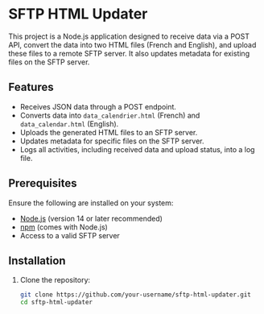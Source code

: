 # SFTP HTML Updater

This project is a Node.js application designed to receive data via a POST API, convert the data into two HTML files (French and English), and upload these files to a remote SFTP server. It also updates metadata for existing files on the SFTP server.

## Features

- Receives JSON data through a POST endpoint.
- Converts data into `data_calendrier.html` (French) and `data_calendar.html` (English).
- Uploads the generated HTML files to an SFTP server.
- Updates metadata for specific files on the SFTP server.
- Logs all activities, including received data and upload status, into a log file.

## Prerequisites

Ensure the following are installed on your system:

- [Node.js](https://nodejs.org/) (version 14 or later recommended)
- [npm](https://www.npmjs.com/) (comes with Node.js)
- Access to a valid SFTP server

## Installation

1. Clone the repository:
   ```bash
   git clone https://github.com/your-username/sftp-html-updater.git
   cd sftp-html-updater
